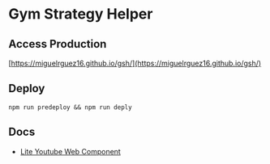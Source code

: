 # Gym Strategy Helper

## Access Production

[https://miguelrguez16.github.io/gsh/](https://miguelrguez16.github.io/gsh/)

## Deploy

`npm run predeploy && npm run deply`

## Docs

- [Lite Youtube Web Component](https://github.com/justinribeiro/lite-youtube)

